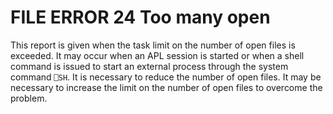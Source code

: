 




<h1 class="heading"><span class="name">FILE ERROR 24 Too many open</span></h1>

This report is given when the task limit on the number of open files is exceeded.  It may occur when an APL session is started or when a shell command is issued to start an external process through the system command `⎕SH`.  It is necessary to reduce the number of open files.  It may be necessary to increase the limit on the number of open files to overcome the problem.



